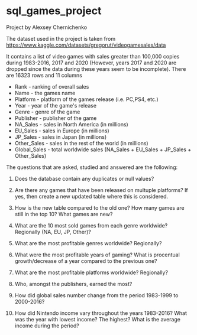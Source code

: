 # sql_games_project

Project by Alexsey Chernichenko

The dataset used in the project is taken from https://www.kaggle.com/datasets/gregorut/videogamesales/data

It contains a list of video games with sales greater than 100,000 copies during 1983-2016, 2017 and 2020 (However, years 2017 and 2020 are dropped since the data during these years seem to be incomplete). There are 16323 rows and 11 columns
- Rank - ranking of overall sales
- Name - the games name
- Platform - platform of the games release (i.e. PC,PS4, etc.)
- Year - year of the game's release
- Genre - genre of the game
- Publisher - publisher of the game
- NA_Sales - sales in North America (in millions)
- EU_Sales - sales in Europe (in millions)
- JP_Sales - sales in Japan (in millions)
- Other_Sales - sales in the rest of the world (in millions)
- Global_Sales - total worldwide sales (NA_Sales + EU_Sales + JP_Sales + Other_Sales)

The questions that are asked, studied and answered are the following:

1. Does the database contain any duplicates or null values?

2. Are there any games that have been released on multuple platforms? If yes, then create a new updated table where this is considered.

3. How is the new table compared to the old one? How many games are still in the top 10? What games are new?

4. What are the 10 most sold games from each genre worldwide? Regionally (NA, EU, JP, Other)?

5. What are the most profitable genres worldwide? Regionally?

6. What were the most profitable years of gaming? What is procentual growth/decrease of a year compared to the previous one?

7. What are the most profitable platforms worldwide? Regionally?

8. Who, amongst the publishers, earned the most?

9. How did global sales number change from the period 1983-1999 to 2000-2016?

10. How did Nintendo income vary throughout the years 1983-2016? What was the year with lowest income? The highest? What is the average income during the period?
